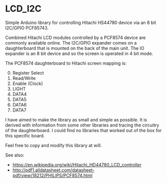# LCD_I2C
Simple Arduino library for controlling Hitachi HS44780 device via an 8 bit I2C/GPIO PCF85743.

Combined Hitachi LCD modules controlled by a PCF8574 device are commonly available online.  The I2C/GPIO expander comes on a daughterboard that is mounted on the back of the main unit.  The IO expander is an 8 bit device and so the screen is operated in 4 bit mode.

The PCF8574 daughterboard to Hitachi screen mapping is:

0. Register Select
1. Read/Write
2. Enable (Clock)
3. LIGHT
4. DATA4
5. DATA5
6. DATA6
7. DATA7

I have aimed to make the library as small and simple as possible.  It is derived with information from some other libraries and tracing the circuitry of the daughterboard.  I could find no libraries that worked out of the box for this specific board.

Feel free to copy and modify this library at will.

See also:

* https://en.wikipedia.org/wiki/Hitachi_HD44780_LCD_controller
* http://pdf1.alldatasheet.com/datasheet-pdf/view/18212/PHILIPS/PCF8574.html


